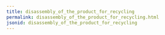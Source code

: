 ```yaml
---
title: disassembly_of_the_product_for_recycling
permalink: disassembly_of_the_product_for_recycling.html
jsonid: disassembly_of_the_product_for_recycling
---
```

